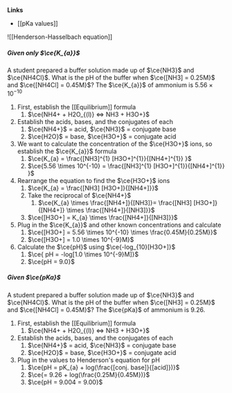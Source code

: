 **Links**
- [[pKa values]] 

![[Henderson-Hasselbach equation]] 
##### Given only $\ce{K_{a}}$
A student prepared a buffer solution made up of $\ce{NH3}$ and $\ce{NH4Cl}$. What is the pH of the buffer when $\ce{[NH3] = 0.25M}$ and $\ce{[NH4Cl] = 0.45M}$?
The $\ce{K_{a}}$ of ammonium is $5.56 \times 10^{-10}$

1. First, establish the [[Equilibrium]] formula
	1. $\ce{NH4+ + H2O_{(l)} <=> NH3 + H3O+}$
2. Establish the acids, bases, and the conjugates of each
	1. $\ce{NH4+}$ = acid, $\ce{NH3}$ = conjugate base
	2. $\ce{H2O}$ = base, $\ce{H3O+}$ = conjugate acid
3. We want to calculate the concentration of the $\ce{H3O+}$ ions, so establish the $\ce{K_{a}}$ formula
	1. $\ce{K_{a} = \frac{[NH3]^{1} [H3O+]^{1}}{[NH4+]^{1}} }$
	1. $\ce{5.56 \times 10^{-10} = \frac{[NH3]^{1} [H3O+]^{1}}{[NH4+]^{1}} }$
4. Rearrange the equation to find the $\ce{H3O+}$ ions
	1. $\ce{K_{a} = \frac{[NH3] [H3O+]}{[NH4+]}}$
	2. Take the reciprocal of $\ce{NH4+}$
		1. $\ce{K_{a} \times \frac{[NH4+]}{[NH3]}= \frac{[NH3] [H3O+]}{[NH4+]} \times \frac{[NH4+]}{[NH3]}}$
	3. $\ce{[H3O+] = K_{a} \times \frac{[NH4+]}{[NH3]}}$
5. Plug in the $\ce{K_{a}}$ and other known concentrations and calculate
	1. $\ce{[H3O+] = 5.56 \times 10^{-10} \times \frac{0.45M}{0.25M}}$
	2. $\ce{[H3O+] = 1.0 \times 10^{-9}M}$
6. Calculate the $\ce{pH}$ using $\ce{-log_{10}[H3O+]}$
	1. $\ce{ pH = -log[1.0 \times 10^{-9}M]}$
	2. $\ce{pH = 9.0}$

##### Given $\ce{pKa}$
A student prepared a buffer solution made up of $\ce{NH3}$ and $\ce{NH4Cl}$. What is the pH of the buffer when $\ce{[NH3] = 0.25M}$ and $\ce{[NH4Cl] = 0.45M}$?
The $\ce{pKa}$ of ammonium is $9.26$.

1. First, establish the [[Equilibrium]] formula
	1. $\ce{NH4+ + H2O_{(l)} <=> NH3 + H3O+}$
2. Establish the acids, bases, and the conjugates of each
	1. $\ce{NH4+}$ = acid, $\ce{NH3}$ = conjugate base
	2. $\ce{H2O}$ = base, $\ce{H3O+}$ = conjugate acid
3. Plug in the values to Henderson's equation for pH
	1. $\ce{pH = pK_{a} + log(\frac{[conj. base]}{[acid]})}$
	2. $\ce{= 9.26 + log(\frac{0.25M}{0.45M})}$
	3. $\ce{pH = 9.004 = 9.00}$

